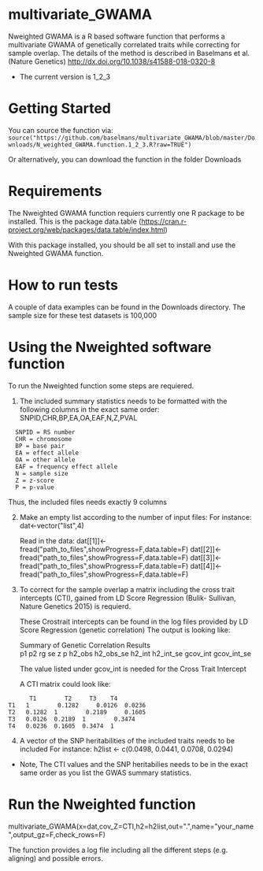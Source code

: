 # multivariate_GWAMA

Nweighted GWAMA is a R based software function that performs a multivariate GWAMA of genetically correlated traits while correcting for sample overlap. The details of the method is described in Baselmans et al. (Nature Genetics) http://dx.doi.org/10.1038/s41588-018-0320-8

* The current version is 1_2_3

# Getting Started

You can source the function via:
```source("https://github.com/baselmans/multivariate_GWAMA/blob/master/Downloads/N_weighted_GWAMA.function.1_2_3.R?raw=TRUE")```
 
Or alternatively, you can download the function in the folder Downloads

# Requirements

The Nweighted GWAMA function requiers currently one R package to be installed. This is the package data.table (https://cran.r-project.org/web/packages/data.table/index.html)  

With this package installed, you should be all set to install and use the Nweighted GWAMA function.

# How to run tests

A couple of data examples can be found in the Downloads directory. The sample size for these test datasets is 100,000

# Using the Nweighted software function

To run the Nweighted function some steps are requiered. 

1. The included summary statistics needs to be formatted with the following columns in the exact same order:
   SNPID,CHR,BP,EA,OA,EAF,N,Z,PVAL
 ```  
   SNPID = RS number
   CHR = chromosome
   BP = base pair
   EA = effect allele
   OA = other allele
   EAF = frequency effect allele
   N = sample size
   Z = z-score
   P = p-value
```   
   Thus, the included files needs exactly 9 columns

2. Make an empty list according to the number of input files:
   For instance: dat<-vector("list",4)
   
   Read in the data:
   dat[[1]]<-fread("path_to_files",showProgress=F,data.table=F)
   dat[[2]]<-fread("path_to_files",showProgress=F,data.table=F)
   dat[[3]]<-fread("path_to_files",showProgress=F,data.table=F)
   dat[[4]]<-fread("path_to_files",showProgress=F,data.table=F)
   
3. To correct for the sample overlap a matrix including the cross trait intercepts (CTI), gained from LD Score Regression (Bulik-          Sullivan, Nature Genetics 2015) is requierd.
   
   These Crostrait intercepts can be found in the log files provided by LD Score Regression (genetic correlation)
   The output is looking like:
   
   Summary	of	Genetic	Correlation	Results							
   p1	p2	rg	se	z	p	h2_obs	h2_obs_se	h2_int	h2_int_se	gcov_int	gcov_int_se

   The value listed under gcov_int is needed for the Cross Trait Intercept
   
   A CTI matrix could look like:
```  	
      T1	    T2     T3    T4
T1	 1	      0.1282	 0.0126	 0.0236
T2	 0.1282	 1	      0.2189	 0.1605
T3	 0.0126	 0.2189	 1	      0.3474
T4	 0.0236	 0.1605	 0.3474	 1
```
4.  A vector of the SNP heritabilities of the included traits needs to be included
    For instance: h2list <- c(0.0498, 0.0441, 0.0708, 0.0294)

* Note, The CTI values and the SNP heritabilies needs to be in the exact same order as you list the GWAS summary statistics.

# Run the Nweighted function
  multivariate_GWAMA(x=dat,cov_Z=CTI,h2=h2list,out=".",name="your_name",output_gz=F,check_rows=F)
  
  The function provides a log file including all the different steps (e.g. aligning) and possible errors. 


   

   
   
   
   
